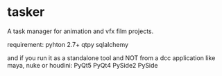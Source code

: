 # tasker
A task manager for animation and vfx film projects.

requirement:
pyhton 2.7+
qtpy
sqlalchemy

and if you run it as a standalone tool and NOT from a dcc application like maya, nuke or houdini:
PyQt5
PyQt4
PySide2
PySide